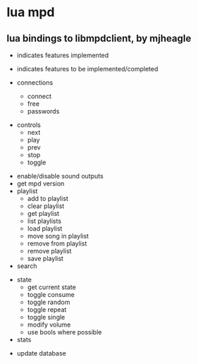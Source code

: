 lua mpd
=======

lua bindings to libmpdclient, by mjheagle
-----------------------------------------

* indicates features implemented
- indicates features to be implemented/completed

- connections
    * connect
    * free
    - passwords
* controls
    * next
    * play
    * prev
    * stop
    * toggle
- enable/disable sound outputs
- get mpd version
- playlist
    - add to playlist
    - clear playlist
    * get playlist
    - list playlists
    - load playlist
    - move song in playlist
    - remove from playlist
    - remove playlist
    - save playlist
- search
* state
    * get current state
    * toggle consume
    * toggle random
    * toggle repeat
    * toggle single
    * modify volume
    * use bools where possible
* stats
- update database
